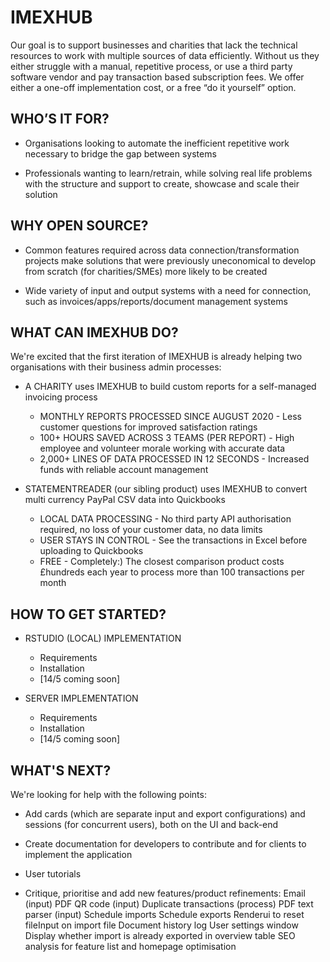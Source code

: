 # IMEXHUB
Our goal is to support businesses and charities that lack the technical resources to work with multiple sources of data efficiently. Without us they either struggle with a manual, repetitive process, or use a third party software vendor and pay transaction based subscription fees. We offer either a one-off implementation cost, or a free “do it yourself” option.


## WHO’S IT FOR?
- Organisations looking to automate the inefficient repetitive work necessary to bridge the gap between systems

- Professionals wanting to learn/retrain, while solving real life problems with the structure and support to create, showcase and scale their solution


## WHY OPEN SOURCE?
- Common features required across data connection/transformation projects make solutions that were previously uneconomical to develop from scratch (for charities/SMEs) more likely to be created

- Wide variety of input and output systems with a need for connection, such as invoices/apps/reports/document management systems


## WHAT CAN IMEXHUB DO?
We're excited that the first iteration of IMEXHUB is already helping two organisations with their business admin processes:

- A CHARITY uses IMEXHUB to build custom reports for a self-managed invoicing process
    - MONTHLY REPORTS PROCESSED SINCE AUGUST 2020 - Less customer questions for improved satisfaction ratings
    - 100+ HOURS SAVED ACROSS 3 TEAMS (PER REPORT) - High employee and volunteer morale working with accurate data
    - 2,000+ LINES OF DATA PROCESSED IN 12 SECONDS - Increased funds with reliable account management

- STATEMENTREADER (our sibling product) uses IMEXHUB to convert multi currency PayPal CSV data into Quickbooks
    - LOCAL DATA PROCESSING - No third party API authorisation required, no loss of your customer data, no data limits
    - USER STAYS IN CONTROL - See the transactions in Excel before uploading to Quickbooks
    - FREE - Completely:) The closest comparison product costs £hundreds each year to process more than 100 transactions per month


## HOW TO GET STARTED?
- RSTUDIO (LOCAL) IMPLEMENTATION
    - Requirements
    - Installation
    - [14/5 coming soon]

- SERVER IMPLEMENTATION
    - Requirements
    - Installation
    - [14/5 coming soon]


## WHAT'S NEXT?
We're looking for help with the following points:

- Add cards (which are separate input and export configurations) and sessions (for concurrent users), both on the UI and back-end

- Create documentation for developers to contribute and for clients to implement the application

- User tutorials

- Critique, prioritise and add new features/product refinements:
    Email (input)
    PDF QR code (input)
    Duplicate transactions (process)
    PDF text parser (input)
    Schedule imports
    Schedule exports
    Renderui to reset fileInput on import file
    Document history log
    User settings window
    Display whether import is already exported in overview table
    SEO analysis for feature list and homepage optimisation




